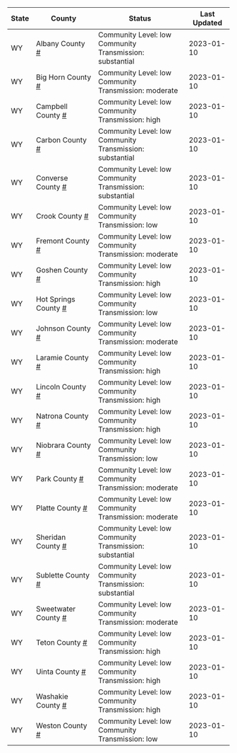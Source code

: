 State | County | Status | Last Updated
--- | --- | --- | --- 
WY | Albany County <a href="#albany_county">#</a> | <a name="albany_county"></a>Community Level: low<br/>Community Transmission: substantial | 2023-01-10
WY | Big Horn County <a href="#big_horn_county">#</a> | <a name="big_horn_county"></a>Community Level: low<br/>Community Transmission: moderate | 2023-01-10
WY | Campbell County <a href="#campbell_county">#</a> | <a name="campbell_county"></a>Community Level: low<br/>Community Transmission: high | 2023-01-10
WY | Carbon County <a href="#carbon_county">#</a> | <a name="carbon_county"></a>Community Level: low<br/>Community Transmission: substantial | 2023-01-10
WY | Converse County <a href="#converse_county">#</a> | <a name="converse_county"></a>Community Level: low<br/>Community Transmission: substantial | 2023-01-10
WY | Crook County <a href="#crook_county">#</a> | <a name="crook_county"></a>Community Level: low<br/>Community Transmission: low | 2023-01-10
WY | Fremont County <a href="#fremont_county">#</a> | <a name="fremont_county"></a>Community Level: low<br/>Community Transmission: moderate | 2023-01-10
WY | Goshen County <a href="#goshen_county">#</a> | <a name="goshen_county"></a>Community Level: low<br/>Community Transmission: high | 2023-01-10
WY | Hot Springs County <a href="#hot_springs_county">#</a> | <a name="hot_springs_county"></a>Community Level: low<br/>Community Transmission: low | 2023-01-10
WY | Johnson County <a href="#johnson_county">#</a> | <a name="johnson_county"></a>Community Level: low<br/>Community Transmission: moderate | 2023-01-10
WY | Laramie County <a href="#laramie_county">#</a> | <a name="laramie_county"></a>Community Level: low<br/>Community Transmission: high | 2023-01-10
WY | Lincoln County <a href="#lincoln_county">#</a> | <a name="lincoln_county"></a>Community Level: low<br/>Community Transmission: high | 2023-01-10
WY | Natrona County <a href="#natrona_county">#</a> | <a name="natrona_county"></a>Community Level: low<br/>Community Transmission: high | 2023-01-10
WY | Niobrara County <a href="#niobrara_county">#</a> | <a name="niobrara_county"></a>Community Level: low<br/>Community Transmission: low | 2023-01-10
WY | Park County <a href="#park_county">#</a> | <a name="park_county"></a>Community Level: low<br/>Community Transmission: moderate | 2023-01-10
WY | Platte County <a href="#platte_county">#</a> | <a name="platte_county"></a>Community Level: low<br/>Community Transmission: moderate | 2023-01-10
WY | Sheridan County <a href="#sheridan_county">#</a> | <a name="sheridan_county"></a>Community Level: low<br/>Community Transmission: substantial | 2023-01-10
WY | Sublette County <a href="#sublette_county">#</a> | <a name="sublette_county"></a>Community Level: low<br/>Community Transmission: substantial | 2023-01-10
WY | Sweetwater County <a href="#sweetwater_county">#</a> | <a name="sweetwater_county"></a>Community Level: low<br/>Community Transmission: moderate | 2023-01-10
WY | Teton County <a href="#teton_county">#</a> | <a name="teton_county"></a>Community Level: low<br/>Community Transmission: high | 2023-01-10
WY | Uinta County <a href="#uinta_county">#</a> | <a name="uinta_county"></a>Community Level: low<br/>Community Transmission: high | 2023-01-10
WY | Washakie County <a href="#washakie_county">#</a> | <a name="washakie_county"></a>Community Level: low<br/>Community Transmission: high | 2023-01-10
WY | Weston County <a href="#weston_county">#</a> | <a name="weston_county"></a>Community Level: low<br/>Community Transmission: low | 2023-01-10
